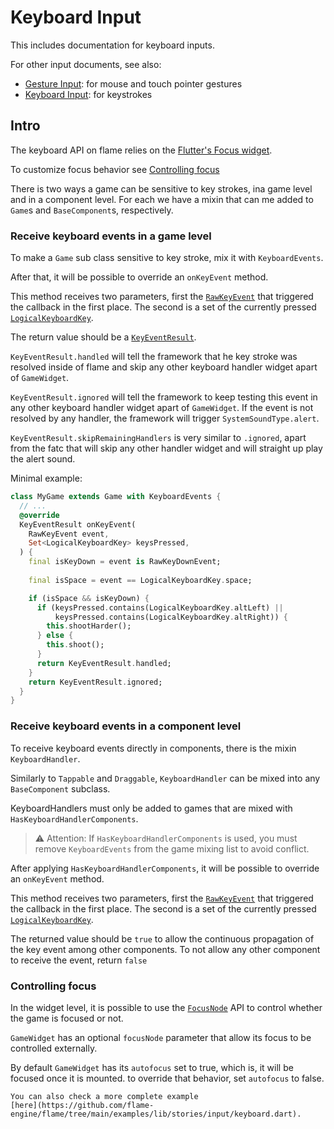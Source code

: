 # Keyboard Input

This includes documentation for keyboard inputs.

For other input documents, see also:

- [Gesture Input](gesture-input.md): for mouse and touch pointer gestures
- [Keyboard Input](keyboard-input.md): for keystrokes

## Intro

The keyboard API on flame relies on the 
[Flutter's Focus widget](https://api.flutter.dev/flutter/widgets/Focus-class.html).

To customize focus behavior see [Controlling focus](#controlling-focus)

There is two ways a game can be sensitive to key strokes, ina game level and in a component level.
For each we have a mixin that can me added to  `Game`s and `BaseComponent`s, respectively. 

### Receive keyboard events in a game level

To make a `Game` sub class sensitive to key stroke, mix it with `KeyboardEvents`.

After that, it will be possible to override an `onKeyEvent` method.

This method receives two parameters, first the [`RawKeyEvent`](https://api.flutter.dev/flutter/services/RawKeyEvent-class.html) 
that triggered the callback in the first place. The second is a set of the currently pressed [`LogicalKeyboardKey`](https://api.flutter.dev/flutter/widgets/KeyEventResult-class.html).

The return value should be a [`KeyEventResult`](https://api.flutter.dev/flutter/widgets/KeyEventResult-class.html). 

`KeyEventResult.handled` will tell the framework that he key stroke was resolved inside of flame and skip any other keyboard handler widget apart of `GameWidget`.

`KeyEventResult.ignored` will tell the framework to keep testing this event in any other keyboard handler widget apart of `GameWidget`. If the event is not resolved by any handler, the framework will trigger `SystemSoundType.alert`.

`KeyEventResult.skipRemainingHandlers` is very similar to `.ignored`, apart from the fatc that will skip any other handler widget and will straight up play the alert sound.

Minimal example:

```dart
class MyGame extends Game with KeyboardEvents {
  // ...
  @override
  KeyEventResult onKeyEvent(
    RawKeyEvent event,
    Set<LogicalKeyboardKey> keysPressed,
  ) {
    final isKeyDown = event is RawKeyDownEvent;
    
    final isSpace = event == LogicalKeyboardKey.space;

    if (isSpace && isKeyDown) {
      if (keysPressed.contains(LogicalKeyboardKey.altLeft) ||
          keysPressed.contains(LogicalKeyboardKey.altRight)) {
        this.shootHarder();
      } else {
        this.shoot();
      }
      return KeyEventResult.handled;
    }
    return KeyEventResult.ignored;
  }
}
```

### Receive keyboard events in a component level

To receive keyboard events directly in components, there is the mixin `KeyboardHandler`.

Similarly to `Tappable` and `Draggable`, `KeyboardHandler` can be mixed into any `BaseComponent` 
subclass. 

KeyboardHandlers must only be added to games that are mixed with `HasKeyboardHandlerComponents`.

> ⚠️ Attention: If `HasKeyboardHandlerComponents` is used, you must remove `KeyboardEvents` 
> from the game mixing list to avoid conflict.

After applying `HasKeyboardHandlerComponents`, it will be possible to override an `onKeyEvent` method.

This method receives two parameters, first the [`RawKeyEvent`](https://api.flutter.dev/flutter/services/RawKeyEvent-class.html) 
that triggered the callback in the first place. The second is a set of the currently pressed [`LogicalKeyboardKey`](https://api.flutter.dev/flutter/widgets/KeyEventResult-class.html).

The returned value should be `true` to allow the continuous propagation of the key event among other components. 
To not allow any other component to receive the event, return `false`


### Controlling focus

In the widget level, it is possible to use the [`FocusNode`](https://api.flutter.dev/flutter/widgets/FocusNode-class.html) API to control whether the game is focused or not. 

`GameWidget` has an optional `focusNode` parameter that allow its focus to be controlled externally.

By default `GameWidget` has its `autofocus` set to true, which is, it will be focused once it is mounted. to override that behavior, set `autofocus` to false.

```
You can also check a more complete example
[here](https://github.com/flame-engine/flame/tree/main/examples/lib/stories/input/keyboard.dart).
